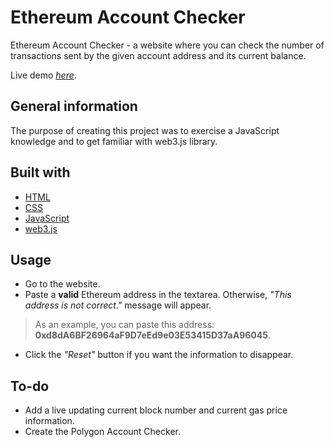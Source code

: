 # Ethereum Account Checker

Ethereum Account Checker - a website where you can check the number of transactions sent by the given account address and its current balance.

Live demo [_here_](https://friendly-lokum-c7cbb4.netlify.app/).

## General information

The purpose of creating this project was to exercise a JavaScript knowledge and to get familiar with web3.js library.

## Built with
- [HTML](https://developer.mozilla.org/en-US/docs/Web/HTML)
- [CSS](https://www.w3schools.com/css/default.asp)
- [JavaScript](https://developer.mozilla.org/en-US/docs/Learn/Getting_started_with_the_web/JavaScript_basics)
- [web3.js](https://web3js.readthedocs.io/en/v1.8.2/)

## Usage

- Go to the website.
- Paste a **valid** Ethereum address in the textarea. Otherwise, *"This address is not correct."* message will appear.  

>As an example, you can paste this address: **0xd8dA6BF26964aF9D7eEd9e03E53415D37aA96045**.

- Click the *"Reset"* button if you want the information to disappear.

## To-do

- Add a live updating current block number and current gas price information.
- Create the Polygon Account Checker.
